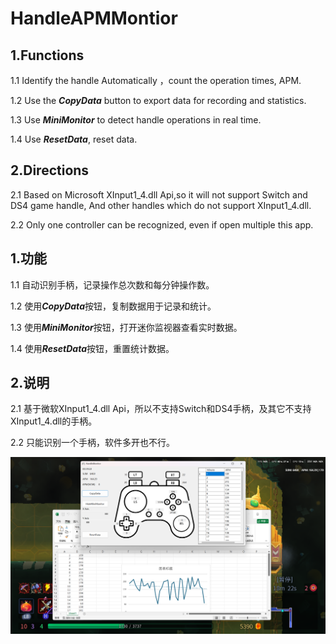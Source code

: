 # HandleAPMMontior
## 1.Functions

1.1 Identify the handle Automatically ，count the operation times, APM.

1.2 Use the ***CopyData*** button to export data for recording and statistics.

1.3 Use ***MiniMonitor*** to detect handle operations in real time.

1.4 Use ***ResetData***, reset data.

## 2.Directions

2.1 Based on Microsoft XInput1_4.dll Api,so it will not support Switch and DS4 game handle, And other handles which do not support XInput1_4.dll.

2.2 Only one controller can be recognized, even if open multiple this app.

## 1.功能

1.1 自动识别手柄，记录操作总次数和每分钟操作数。

1.2 使用***CopyData***按钮，复制数据用于记录和统计。

1.3 使用***MiniMonitor***按钮，打开迷你监视器查看实时数据。

1.4 使用***ResetData***按钮，重置统计数据。

## 2.说明

2.1 基于微软XInput1_4.dll Api，所以不支持Switch和DS4手柄，及其它不支持XInput1_4.dll的手柄。

2.2 只能识别一个手柄，软件多开也不行。

![](display.png)
